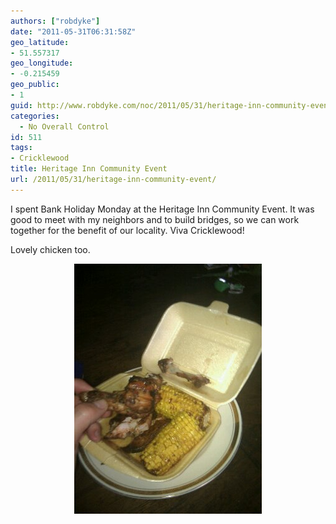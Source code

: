 ```yaml
---
authors: ["robdyke"]
date: "2011-05-31T06:31:58Z"
geo_latitude:
- 51.557317
geo_longitude:
- -0.215459
geo_public:
- 1
guid: http://www.robdyke.com/noc/2011/05/31/heritage-inn-community-event/
categories:
  - No Overall Control
id: 511
tags:
- Cricklewood
title: Heritage Inn Community Event
url: /2011/05/31/heritage-inn-community-event/
---
```

I spent Bank Holiday Monday at the Heritage Inn Community Event. It was good to meet with my neighbors and to build bridges, so we can work together for the benefit of our locality. Viva Cricklewood!

Lovely chicken too.

<a alt="image" href="/pubfiles/2011/05/wpid-IMG_20110530_1713291.jpg"><img style="display:block;margin-right:auto;margin-left:auto;" alt="image" src="/pubfiles/2011/05/wpid-IMG_20110530_171329.jpg" /></a>